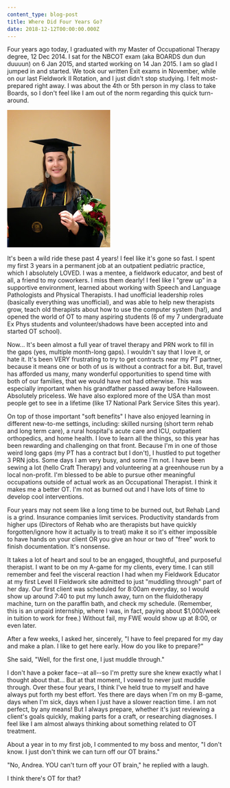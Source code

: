 ```yaml
---
content_type: blog-post
title: Where Did Four Years Go?
date: 2018-12-12T00:00:00.000Z
---
```

Four years ago today, I graduated with my Master of Occupational Therapy degree, 12 Dec 2014. I sat for the NBCOT exam (aka BOARDS dun dun duuuun) on 6 Jan 2015, and started working on 14 Jan 2015. I am so glad I jumped in and started. We took our written Exit exams in November, while on our last Fieldwork II Rotation, and I just didn't stop studying. I felt most-prepared right away. I was about the 4th or 5th person in my class to take Boards, so I don't feel like I am out of the norm regarding this quick turn-around.

![My graduation photo](/static/images/img_0171.jpg)

It's been a wild ride these past 4 years! I feel like it's gone so fast. I spent my first 3 years in a permanent job at an outpatient pediatric practice, which I absolutely LOVED. I was a mentee, a fieldwork educator, and best of all, a friend to my coworkers. I miss them dearly! I feel like I "grew up" in a supportive environment, learned about working with Speech and Language Pathologists and Physical Therapists. I had unofficial leadership roles (basically everything was unofficial), and was able to help new therapists grow, teach old therapists about how to use the computer system (ha!), and opened the world of OT to many aspiring students (6 of my 7 undergraduate Ex Phys students and volunteer/shadows have been accepted into and started OT school).

Now... It's been almost a full year of travel therapy and PRN work to fill in the gaps (yes, multiple month-long gaps). I wouldn't say that I love it, or hate it. It's been VERY frustrating to try to get contracts near my PT partner, because it means one or both of us is without a contract for a bit. But, travel has afforded us many, many wonderful opportunities to spend time with both of our families, that we would have not had otherwise. This was especially important when his grandfather passed away before Halloween. Absolutely priceless. We have also explored more of the USA than most people get to see in a lifetime (like 17 National Park Service Sites this year).

On top of those important "soft benefits" I have also enjoyed learning in different new-to-me settings, including: skilled nursing (short term rehab and long term care), a rural hospital's acute care and ICU, outpatient orthopedics, and home health. I love to learn all the things, so this year has been rewarding and challenging on that front. Because I'm in one of those weird long gaps (my PT has a contract but I don't), I hustled to put together 3 PRN jobs. Some days I am very busy, and some I'm not. I have been sewing a lot (hello Craft Therapy) and volunteering at a greenhouse run by a local non-profit. I'm blessed to be able to pursue other meaningful occupations outside of actual work as an Occupational Therapist. I think it makes me a better OT. I'm not as burned out and I have lots of time to develop cool interventions. 

Four years may not seem like a long time to be burned out, but Rehab Land is a grind. Insurance companies limit services. Productivity standards from higher ups (Directors of Rehab who are therapists but have quickly forgotten/ignore how it actually is to treat) make it so it's either impossible to have hands on your client OR you give an hour or two of "free" work to finish documentation. It's nonsense. 

It takes a lot of heart and soul to be an engaged, thoughtful, and purposeful therapist. I want to be on my A-game for my clients, every time. I can still remember and feel the visceral reaction I had when my Fieldwork Educator at my first Level II Fieldwork site admitted to just "muddling through" part of her day. Our first client was scheduled for 8:00am everyday, so I would show up around 7:40 to put my lunch away, turn on the fluidotherapy machine, turn on the paraffin bath, and check my schedule. (Remember, this is an unpaid internship, where I was, in fact, paying about $1,000/week in tuition to work for free.) Without fail, my FWE would show up at 8:00, or even later. 

After a few weeks, I asked her, sincerely, "I have to feel prepared for my day and make a plan. I like to get here early. How do you like to prepare?" 

She said, "Well, for the first one, I just muddle through."

I don't have a poker face--at all--so I'm pretty sure she knew exactly what I thought about that... But at that moment, I vowed to never just muddle through. Over these four years, I think I've held true to myself and have always put forth my best effort. Yes there are days when I'm on my B-game, days when I'm sick, days when I just have a slower reaction time. I am not perfect, by any means! But I always prepare, whether it's just reviewing a client's goals quickly, making parts for a craft, or researching diagnoses. I feel like I am almost always thinking about something related to OT treatment. 

About a year in to my first job, I commented to my boss and mentor, "I don't know. I just don't think we can turn off our OT brains."

"No, Andrea. YOU can't turn off your OT brain," he replied with a laugh.

I think there's OT for that?
